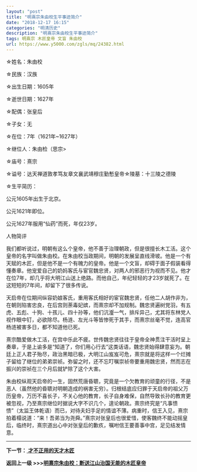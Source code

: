 ```yaml
---
layout: "post"
title: "明熹宗朱由校生平事迹简介"
date: "2018-12-17 16:15"
categories: "明清历史"
description: "明熹宗朱由校生平事迹简介"
tags: 明熹宗 木匠皇帝 文盲 朱由校
url: https://www.y5000.com/zgls/mq/24382.html
---
```






☆姓名：朱由校

☆民族：汉族

☆出生日期：1605年

☆逝世日期：1627年

☆配偶：张皇后

☆子女：无

☆在位：7年（1621年~1627年）

☆继位人：朱由检（思宗>

☆庙号：熹宗

☆谥号：达天禅道敦孝笃友章文襄武靖穆庄勤慙皇帝☆陵墓：十三陵之德陵

☆生平简历：

公元1605年出生于北京。

公元1621年即位。

公元1627年服用“仙药”而死，年仅23岁。

人物简评

我们都听说过，明朝有这么个皇帝，他不善于治理朝政，但是很擅长木工活。这个皇帝的名字叫做朱由校。在朱由校当政期间，明朝的发展呈直线滑坡。他是一个有天赋的木匠，但是他不是一个有魄力的皇帝。他是一个文盲，却碍于面子假装看得懂奏章。他宠爱自己的奶妈客氏与宦官魏忠贤，对两人的邪恶行为视而不见。他才在位7年，却几乎将大明江山送上绝路。而他自己，年纪轻轻的才23岁就死了。在这短短的7年间，却留下了很多传说。

天启帝在位期间纵容奶娘客氏，重用客氏相好的宦官魏忠贤，任他二人胡作非为，在朝则陷害忠良，在后宫则荼毒妃嫔，而熹宗却不加规制。魏忠贤遍树党羽，有五虎、五彪、十狗、十孩儿、四十孙等，他们沆瀣一气，排斥异己，尤其将东林党人视作眼中钉，必欲除尽。杨涟、左光斗等皆惨死于其手，而熹宗丝毫不觉，连高官杨涟被害多日，都不知道他已死。

熹宗酷爱做木工活，在宫中乐此不疲。世传魏忠贤往往于皇帝全神贯注干活时呈上奏章，于是上谕多是“知道了，你们用心行去”这类话语，魏忠贤始得肆意妄为。朝廷上正人君子殆尽，政治黑暗已极，大明江山岌岌可危，熹宗就是将这样一个烂摊子留给了继位的弟弟崇祯。弥留之时，还不忘叮嘱崇祯帝要重用魏忠贤，然而志在振兴的崇祯在三个月后就铲除了这个大害。

朱由校纵观天启帝的一生，固然荒唐昏聩，究竟是一个欠教育的顽童的行径，不是恶人（虽然他的昏聩对明朝造成的祸害无穷）。归根结底应归罪于天启帝的祖父万历皇帝，万历不喜长子，不关心他的教育，长子自身难保，自然导致长孙的教育更被忽视，乃至熹宗继位时据说大字不识几个，遑论朝政。熹宗终究是“凡事愦愦”（太监王体乾语）而已，对待夫妇手足的情谊不薄。病重时，信王入见，熹宗拍着榻说道：“来！吾弟当为尧舜。”熹宗对张皇后也很爱惜，使客魏终不能动摇皇后，临终时，熹宗道出心中对张皇后的歉疚，嘱咐信王要善事中宫，足见结发情意。

* * *

**下一节：**[ **才不正用的天才木匠**](https://www.y5000.com/zgls/mq/24383.html)

**返回上一级 >>>[明熹宗朱由校：断送江山治国无能的木匠皇帝](https://www.y5000.com/zgls/mq/24380.html)**
